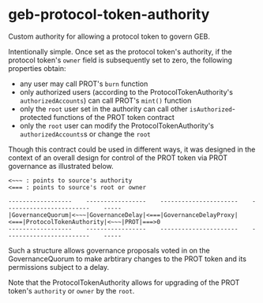 # geb-protocol-token-authority

Custom authority for allowing a protocol token to govern GEB.

Intentionally simple. Once set as the protocol token's authority, if the protocol token's `owner` field is subsequently set to zero, the following properties obtain:

* any user may call PROT's `burn` function
* only authorized users (according to the ProtocolTokenAuthority's `authorizedAccounts`) can call PROT's `mint()` function
* only the `root` user set in the authority can call other `isAuthorized`-protected functions of the PROT token contract
* only the `root` user can modify the ProtocolTokenAuthority's `authorizedAccounts`s or change the `root`

Though this contract could be used in different ways, it was designed in the context of an overall design for control of the PROT token via PROT governance as illustrated below.

```
<~~~ : points to source's authority
<=== : points to source's root or owner

------------------    -----------------    ----------------------    ------------------------    -----
|GovernanceQuorum|<~~~|GovernanceDelay|<===|GovernanceDelayProxy|<===|ProtocolTokenAuthority|<~~~|PROT|===>0
------------------    -----------------    ----------------------    ------------------------    -----
```

Such a structure allows governance proposals voted in on the GovernanceQuorum to make arbtirary changes to the PROT token and its permissions subject to a delay. 

Note that the ProtocolTokenAuthority allows for upgrading of the PROT token's `authority` or `owner` by the `root`.
